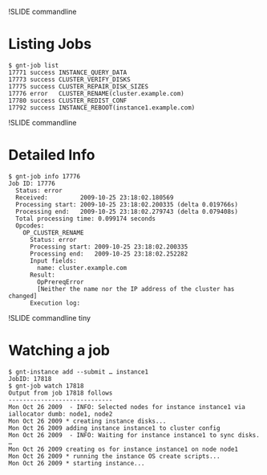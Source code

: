 !SLIDE commandline

# Listing Jobs

    $ gnt-job list
    17771 success INSTANCE_QUERY_DATA
    17773 success CLUSTER_VERIFY_DISKS
    17775 success CLUSTER_REPAIR_DISK_SIZES
    17776 error   CLUSTER_RENAME(cluster.example.com)
    17780 success CLUSTER_REDIST_CONF
    17792 success INSTANCE_REBOOT(instance1.example.com)

!SLIDE commandline

# Detailed Info

    $ gnt-job info 17776
    Job ID: 17776
      Status: error
      Received:         2009-10-25 23:18:02.180569
      Processing start: 2009-10-25 23:18:02.200335 (delta 0.019766s)
      Processing end:   2009-10-25 23:18:02.279743 (delta 0.079408s)
      Total processing time: 0.099174 seconds
      Opcodes:
        OP_CLUSTER_RENAME
          Status: error
          Processing start: 2009-10-25 23:18:02.200335
          Processing end:   2009-10-25 23:18:02.252282
          Input fields:
            name: cluster.example.com
          Result:
            OpPrereqError
            [Neither the name nor the IP address of the cluster has changed]
          Execution log:

!SLIDE commandline tiny

# Watching a job

    $ gnt-instance add --submit … instance1
    JobID: 17818
    $ gnt-job watch 17818
    Output from job 17818 follows
    -----------------------------
    Mon Oct 26 2009  - INFO: Selected nodes for instance instance1 via iallocator dumb: node1, node2
    Mon Oct 26 2009 * creating instance disks...
    Mon Oct 26 2009 adding instance instance1 to cluster config
    Mon Oct 26 2009  - INFO: Waiting for instance instance1 to sync disks.
    …
    Mon Oct 26 2009 creating os for instance instance1 on node node1
    Mon Oct 26 2009 * running the instance OS create scripts...
    Mon Oct 26 2009 * starting instance...

